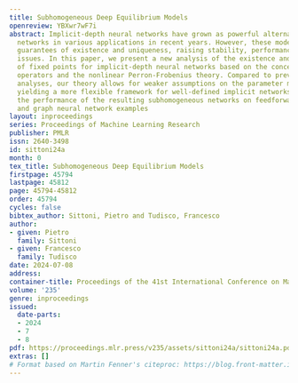 ```yaml
---
title: Subhomogeneous Deep Equilibrium Models
openreview: YBXwr7wF7i
abstract: Implicit-depth neural networks have grown as powerful alternatives to traditional
  networks in various applications in recent years. However, these models often lack
  guarantees of existence and uniqueness, raising stability, performance, and reproducibility
  issues. In this paper, we present a new analysis of the existence and uniqueness
  of fixed points for implicit-depth neural networks based on the concept of subhomogeneous
  operators and the nonlinear Perron-Frobenius theory. Compared to previous similar
  analyses, our theory allows for weaker assumptions on the parameter matrices, thus
  yielding a more flexible framework for well-defined implicit networks. We illustrate
  the performance of the resulting subhomogeneous networks on feedforward, convolutional,
  and graph neural network examples
layout: inproceedings
series: Proceedings of Machine Learning Research
publisher: PMLR
issn: 2640-3498
id: sittoni24a
month: 0
tex_title: Subhomogeneous Deep Equilibrium Models
firstpage: 45794
lastpage: 45812
page: 45794-45812
order: 45794
cycles: false
bibtex_author: Sittoni, Pietro and Tudisco, Francesco
author:
- given: Pietro
  family: Sittoni
- given: Francesco
  family: Tudisco
date: 2024-07-08
address:
container-title: Proceedings of the 41st International Conference on Machine Learning
volume: '235'
genre: inproceedings
issued:
  date-parts:
  - 2024
  - 7
  - 8
pdf: https://proceedings.mlr.press/v235/assets/sittoni24a/sittoni24a.pdf
extras: []
# Format based on Martin Fenner's citeproc: https://blog.front-matter.io/posts/citeproc-yaml-for-bibliographies/
---
```

